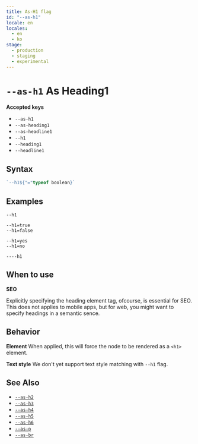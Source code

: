 ```yaml
---
title: As-H1 flag
id: "--as-h1"
locale: en
locales:
  - en
  - ko
stage:
  - production
  - staging
  - experimental
---
```


# `--as-h1` As Heading1

**Accepted keys**

- `--as-h1`
- `--as-heading1`
- `--as-headline1`
- `--h1`
- `--heading1`
- `--headline1`

## Syntax

```ts
`--h1${"="typeof boolean}`
```

## Examples

```
--h1

--h1=true
--h1=false

--h1=yes
--h1=no

----h1
```

## When to use

<!-- shared content between h1~h6 -->

**SEO**

Explicitly specifying the heading element tag, ofcourse, is essential for SEO.
This does not applies to mobile apps, but for web, you might want to specify headings in a semantic sence.

## Behavior

**Element**
When applied, this will force the node to be rendered as a `<h1>` element.

**Text style**
We don't yet support text style matching with `--h1` flag.

## See Also

- [`--as-h2`](./--as-h2)
- [`--as-h3`](./--as-h3)
- [`--as-h4`](./--as-h4)
- [`--as-h5`](./--as-h5)
- [`--as-h6`](./--as-h6)
- [`--as-p`](./--as-p)
- [`--as-br`](./--as-br)
